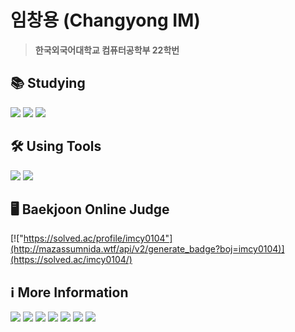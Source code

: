 # 임창용 (Changyong IM)
> **한국외국어대학교 컴퓨터공학부 22학번**
## 📚 Studying
<img src="https://img.shields.io/badge/HTML5-0D1117?style=flat-square&logo=HTML5&logoColor=E34F26"/> <img src="https://img.shields.io/badge/CSS3-0D1117?style=flat-square&logo=CSS3&logoColor=1572B6"/> <img src="https://img.shields.io/badge/JavaScript-0D1117?style=flat-square&logo=JavaScript&logoColor=EFD81D"/> 

## 🛠️ Using Tools
<img src="https://img.shields.io/badge/Visual%20Studio-0D1117?style=flat-square&logo=Visual Studio&logoColor=5c2d91"/> <img src="https://img.shields.io/badge/Visual%20Studio%20Code-0D1117?style=flat-square&logo=Visual Studio Code&logoColor=007acc"/>

## 🖥️ Baekjoon Online Judge
[!["https://solved.ac/profile/imcy0104"](http://mazassumnida.wtf/api/v2/generate_badge?boj=imcy0104)](https://solved.ac/imcy0104/)
<!--<a href="https://solved.ac/imcy0104/"><img src="http://mazandi.herokuapp.com/api?handle=imcy0104&theme=warm"/></a>-->

## ℹ️ More Information
<a href="https://www.acmicpc.net/user/imcy0104" target='_blank'><img src="https://img.shields.io/badge/Baekjoon-0077c1?style=flat-square&logo=Baekjoon&logoColor=white"/></a>
<a href="https://solved.ac/profile/imcy0104" target='_blank'><img src="https://img.shields.io/badge/Solved.io-0077c1?style=flat-square&logo=Solved.io&logoColor=white"/></a>
<a href="https://github.com/dlacked" target='_blank'><img src="https://hits.seeyoufarm.com/api/count/incr/badge.svg?url=https%3A%2F%2Fgithub.com%2Fdlacked&count_bg=%23000000&title_bg=%23000000&icon=github.svg&icon_color=%23E7E7E7&title=GitHub&edge_flat=false)"/></a> 
<a href="https://www.instagram.com/dlacked/" target='_blank'><img src="https://img.shields.io/badge/Instagram-e4405f?style=flat-square&logo=Instagram&logoColor=white"/></a> 
<a href="https://open.spotify.com/user/2fz1dsg58rj212iue0f42q9wk?si=YaTvJUx4QE6o7RvjW1UdOw" target='_blank'><img src="https://img.shields.io/badge/Spotify-1db954?style=flat-square&logo=Spotify&logoColor=white"/></a> 
<a href="https://stats.fm/dlacked" target='_blank'><img src="https://img.shields.io/badge/Stats.fm-1db954?style=flat-square&logo=Spotify&logoColor=white"/></a> 
<a href="https://velog.io/@imcy0104" target='_blank'><img src="https://img.shields.io/badge/Velog-20c997?style=flat-square&logo=Velog&logoColor=white"/></a>
